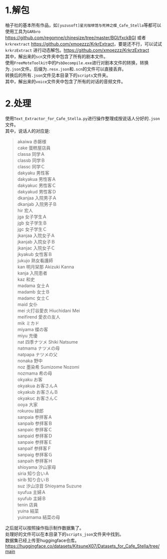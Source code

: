 # 1.解包
柚子社的基本所有作品，如``[yuzusoft]星光咖啡馆与死神之蝶_Cafe_Stella``等都可以使用工具为``GARbro`` <https://github.com/regomne/chinesize/tree/master/BGI/fxckBGI> 或者 ``krkrextract`` <https://github.com/xmoezzz/KrkrExtract>，要是还不行，可以试试 ``krkrzExtract`` 进行动态解包。<https://github.com/xmoezzz/KrkrzExtract><br>
其中，解出来的``scn``文件夹中包含了所有的剧本文件。 <br>
使用``FreeMoteToolkit``中的``PsbDecompile.exe``进行对剧本文件的转换，转换为``.json``文件。后缀为``.resx.json``和``.scn``的文件可以直接丢弃。<br>
转换后的所有``.json``文件见本目录下的``scripts``文件夹。<br>
其中，解出来的``voice``文件夹中包含了所有的对话的音频文件。 <br>
# 2.处理
使用``Text_Extractor_for_Cafe_Stella.py``进行操作整理成按说话人分好的``.json``文件。<br>
其中，说话人的对应是: <br>
>
>akaiwa 赤磐様 <br>
cake 蛋糕屋店員 <br>
classa 同学Ａ <br>
classb 同学Ｂ <br>
classc 同学Ｃ <br>
dakyaku 男性客 <br>
dakyakua 男性客Ａ <br>
dakyakuc 男性客Ｃ <br>
dakyakud 男性客Ｄ <br>
dkanjaa 入院男子Ａ <br>
dkanjab 入院男子Ｂ <br>
hir 宏人 <br>
jga 女子学生Ａ <br>
jgb 女子学生Ｂ <br>
jgc 女子学生Ｃ <br>
jkanjaa 入院女子Ａ <br>
jkanjab 入院女子Ｂ <br>
jkanjac 入院女子Ｃ <br>
jkyakub 女性客Ｂ <br>
jukujo 熟女看護師 <br>
kan 明月栞那 Akizuki Kanna<br>
kanja 入院患者 <br>
kaz 和史 <br>
madama 女士Ａ <br>
madamb 女士Ｂ <br>
madamc 女士Ｃ <br>
maid 女仆 <br>
mei 火打谷愛衣 Hiuchidani Mei <br>
meifirend 愛衣の友人 <br>
mik ミカド <br>
miyama 蝶の客 <br>
miyu 充優 <br>
nat 四季ナツメ Shiki Natsume <br>
natmama ナツメの母 <br>
natpapa ナツメの父 <br>
nonaka 野中 <br>
noz 墨染希 Sumizome Nozomi <br>
nozmama 希の母 <br>
okyaku お客 <br>
okyakua お客さんＡ <br>
okyakub お客さんＢ <br>
okyakuc お客さんＣ <br>
ooya 大家 <br>
rokurou 緑郎 <br>
sanpaia 参拝客Ａ <br>
sanpaib 参拝客Ｂ <br>
sanpaic 参拝客Ｃ <br>
sanpaid 参拝客Ｄ <br>
sanpaie 参拝客Ｅ <br>
sanpaif 参拝客Ｆ <br>
sanpaig 参拝客Ｇ <br>
sanpaih 参拝客Ｈ <br>
shioyama 汐山家母 <br>
siria 知り合いＡ <br>
sirib 知り合いＢ <br>
suz 汐山涼音 Shioyama Suzune <br>
syufua 主婦Ａ <br>
syufub 主婦Ｂ <br>
tenin 店員 <br>
yuina 結菜 <br>
yuinamama 結菜の母 <br>

之后就可以按照操作指示制作数据集了。<br>
处理好的文件可以在本目录下的``scripts_json``文件夹中找到。<br>
数据集已经上传至huggingface仓库。<https://huggingface.co/datasets/KitsuneX07/Datasets_for_Cafe_Stella/tree/main>
